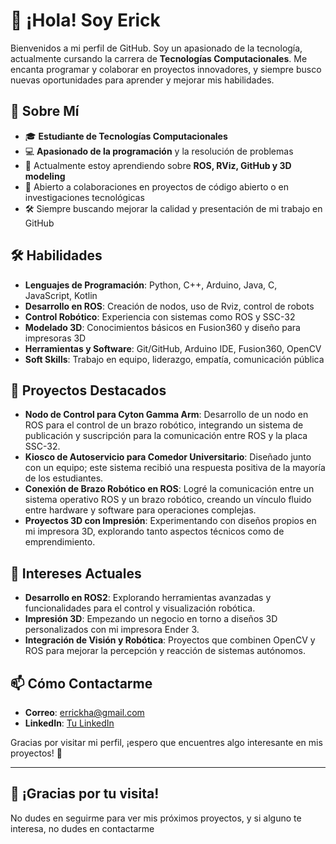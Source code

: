 # 👋 ¡Hola! Soy Erick 

Bienvenidos a mi perfil de GitHub. Soy un apasionado de la tecnología, actualmente cursando la carrera de **Tecnologías Computacionales**. Me encanta programar y colaborar en proyectos innovadores, y siempre busco nuevas oportunidades para aprender y mejorar mis habilidades.

## 👤 Sobre Mí
- 🎓 **Estudiante de Tecnologías Computacionales**
- 💻 **Apasionado de la programación** y la resolución de problemas
- 🌱 Actualmente estoy aprendiendo sobre **ROS, RViz, GitHub y 3D modeling**
- 🤝 Abierto a colaboraciones en proyectos de código abierto o en investigaciones tecnológicas
- 🛠️ Siempre buscando mejorar la calidad y presentación de mi trabajo en GitHub

## 🛠️ Habilidades
- **Lenguajes de Programación**: Python, C++, Arduino, Java, C, JavaScript, Kotlin
- **Desarrollo en ROS**: Creación de nodos, uso de Rviz, control de robots
- **Control Robótico**: Experiencia con sistemas como ROS y SSC-32
- **Modelado 3D**: Conocimientos básicos en Fusion360 y diseño para impresoras 3D
- **Herramientas y Software**: Git/GitHub, Arduino IDE, Fusion360, OpenCV
- **Soft Skills**: Trabajo en equipo, liderazgo, empatía, comunicación pública

## 🚀 Proyectos Destacados
- **Nodo de Control para Cyton Gamma Arm**: Desarrollo de un nodo en ROS para el control de un brazo robótico, integrando un sistema de publicación y suscripción para la comunicación entre ROS y la placa SSC-32.
- **Kiosco de Autoservicio para Comedor Universitario**: Diseñado junto con un equipo; este sistema recibió una respuesta positiva de la mayoría de los estudiantes.
- **Conexión de Brazo Robótico en ROS**: Logré la comunicación entre un sistema operativo ROS y un brazo robótico, creando un vínculo fluido entre hardware y software para operaciones complejas.
- **Proyectos 3D con Impresión**: Experimentando con diseños propios en mi impresora 3D, explorando tanto aspectos técnicos como de emprendimiento.

## 🌟 Intereses Actuales
- **Desarrollo en ROS2**: Explorando herramientas avanzadas y funcionalidades para el control y visualización robótica.
- **Impresión 3D**: Empezando un negocio en torno a diseños 3D personalizados con mi impresora Ender 3.
- **Integración de Visión y Robótica**: Proyectos que combinen OpenCV y ROS para mejorar la percepción y reacción de sistemas autónomos.

## 📫 Cómo Contactarme
- **Correo**: [errickha@gmail.com](mailto:errickha@gmail.com)
- **LinkedIn**: [Tu LinkedIn](https://www.linkedin.com/in/erickha16/)

Gracias por visitar mi perfil, ¡espero que encuentres algo interesante en mis proyectos! 👋

---

## 👏 ¡Gracias por tu visita!
No dudes en seguirme para ver mis próximos proyectos, y si alguno te interesa, no dudes en contactarme

